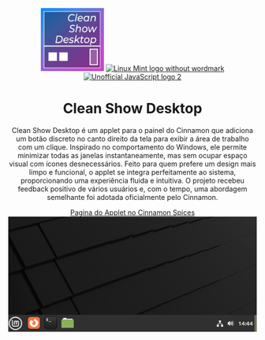 <div align="center">
  <img width="128" height="128" src="icon.png" alt="Logo do clean show desktop">
  <a title="Clement Lefebvre, CC BY 3.0 &lt;https://creativecommons.org/licenses/by/3.0&gt;, via Wikimedia Commons" href="https://linuxmint.com">
    <img width="128" alt="Linux Mint logo without wordmark"         src="https://upload.wikimedia.org/wikipedia/commons/thumb/3/3f/Linux_Mint_logo_without_wordmark.svg/128px-Linux_Mint_logo_without_wordmark.svg.png"></a>
  <a title="Chris Williams, Public domain, via Wikimedia Commons" href="https://commons.wikimedia.org/wiki/File:Unofficial_JavaScript_logo_2.svg">
    <img width="128" alt="Unofficial JavaScript logo 2" src="https://upload.wikimedia.org/wikipedia/commons/thumb/9/99/Unofficial_JavaScript_logo_2.svg/128px-Unofficial_JavaScript_logo_2.svg.png">
  </a>
  <h1>Clean Show Desktop</h1>
  <p>Clean Show Desktop é um applet para o painel do Cinnamon que adiciona um botão discreto no canto direito da tela para exibir a área de trabalho com um clique. Inspirado no comportamento do Windows, ele permite minimizar todas as janelas instantaneamente, mas sem ocupar espaço visual com ícones desnecessários. Feito para quem prefere um design mais limpo e funcional, o applet se integra perfeitamente ao sistema, proporcionando uma experiência fluida e intuitiva. O projeto recebeu feedback positivo de vários usuários e, com o tempo, uma abordagem semelhante foi adotada oficialmente pelo Cinnamon.</p>
  <a target="_blank" href="https://cinnamon-spices.linuxmint.com/applets/view/332">Pagina do Applet no Cinnamon Spices</a><br>
  <img src="screenshot.png" alt="Captura de tela do ambiente grafico Cinnamon usando o applet no canto inferior direito">
</div>
